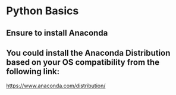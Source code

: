 
# Python Basics

## Ensure to install Anaconda

## You could install the Anaconda Distribution based on your OS compatibility from the following link:

https://www.anaconda.com/distribution/


